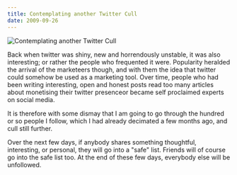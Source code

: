 ```yaml
---
title: Contemplating another Twitter Cull
date: 2009-09-26
---
```


![Contemplating another Twitter Cull](https://source.unsplash.com/ZYYS1kapOm8/1600x900)

Back when twitter was shiny, new and horrendously unstable, it was also interesting; or rather the people who frequented it were. Popularity heralded the arrival of the marketeers though, and with them the idea that twitter could somehow be used as a marketing tool. Over time, people who had been writing interesting, open and honest posts read too many articles about monetising their twitter presenceor became self proclaimed experts on social media.

It is therefore with some dismay that I am going to go through the hundred or so people I follow, which I had already decimated a few months ago, and cull still further.

Over the next few days, if anybody shares something thoughtful, interesting, or personal, they will go into a "safe" list. Friends will of course go into the safe list too. At the end of these few days, everybody else will be unfollowed.